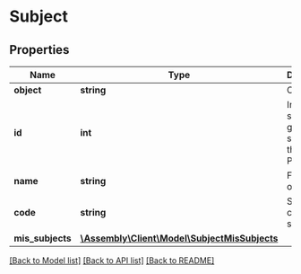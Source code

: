 # Subject

## Properties
Name | Type | Description | Notes
------------ | ------------- | ------------- | -------------
**object** | **string** | Object type | [optional] 
**id** | **int** | Internal stable ID given to all subjects in the Platform | [optional] 
**name** | **string** | Full name of subject | [optional] 
**code** | **string** | Shortened code of subject | [optional] 
**mis_subjects** | [**\Assembly\Client\Model\SubjectMisSubjects**](SubjectMisSubjects.md) |  | [optional] 

[[Back to Model list]](../README.md#documentation-for-models) [[Back to API list]](../README.md#documentation-for-api-endpoints) [[Back to README]](../README.md)


